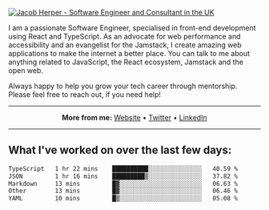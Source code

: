 [![Jacob Herper - Software Engineer and Consultant in the UK](https://res.cloudinary.com/jacobherper/image/upload/v1641506277/gh-image.png)](https://jacobherper.com/)

I am a passionate Software Engineer, specialised in front-end development using React and TypeScript. As an advocate for web performance and accessibility and an evangelist for the Jamstack, I create amazing web applications to make the internet a better place. You can talk to me about anything related to JavaScript, the React ecosystem, Jamstack and the open web.

Always happy to help you grow your tech career through mentorship. Please feel free to reach out, if you need help!

---

<p align="center">
  <strong>More from me:</strong> 
  <a href="https://jacobherper.com/">Website</a> •
  <a href="https://twitter.com/intent/follow?screen_name=jakeherp&tw_p=followbutton">Twitter</a> •
  <a href="https://www.linkedin.com/in/jacobherper/">LinkedIn</a>
</p>

---

## What I've worked on over the last few days:

<!--START_SECTION:waka-->

```txt
TypeScript   1 hr 22 mins    ██████████░░░░░░░░░░░░░░░   40.59 %
JSON         1 hr 16 mins    █████████▒░░░░░░░░░░░░░░░   37.82 %
Markdown     13 mins         █▓░░░░░░░░░░░░░░░░░░░░░░░   06.63 %
Other        13 mins         █▓░░░░░░░░░░░░░░░░░░░░░░░   06.46 %
YAML         10 mins         █▒░░░░░░░░░░░░░░░░░░░░░░░   05.08 %
```

<!--END_SECTION:waka-->
